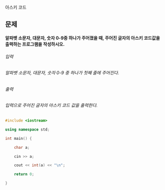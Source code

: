 아스키 코드
## 문제
#### 알파벳 소문자, 대문자, 숫자 0-9중 하나가 주어졌을 때, 주어진 글자의 아스키 코드값을 출력하는 프로그램을 작성하시오.

###### 입력
###### 알파벳 소문자, 대문자, 숫자 0-9 중 하나가 첫째 줄에 주어진다.

###### 출력
###### 입력으로 주어진 글자의 아스키 코드 값을 출력한다.

```c++
#include <iostream>

using namespace std;

int main() {

	char a;

	cin >> a;

	cout << int(a) << "\n";

	return 0;

}
```
